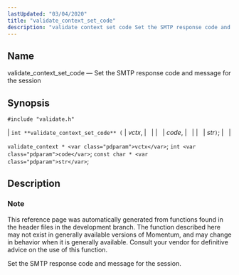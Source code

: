 ```yaml
---
lastUpdated: "03/04/2020"
title: "validate_context_set_code"
description: "validate context set code Set the SMTP response code and message for the session int validate context set code vctx code str validate context vctx int code const char str This reference page was automatically generated from functions found in the header files in the development branch The function described..."
---
```


<a name="apis.validate_context_set_code"></a> 
## Name

validate_context_set_code — Set the SMTP response code and message for the session

## Synopsis

`#include "validate.h"`

| `int **validate_context_set_code** (` | <var class="pdparam">vctx</var>, |   |
|   | <var class="pdparam">code</var>, |   |
|   | <var class="pdparam">str</var>`)`; |   |

`validate_context * <var class="pdparam">vctx</var>`;
`int <var class="pdparam">code</var>`;
`const char * <var class="pdparam">str</var>`;<a name="idp64556784"></a> 
## Description

### Note

This reference page was automatically generated from functions found in the header files in the development branch. The function described here may not exist in generally available versions of Momentum, and may change in behavior when it is generally available. Consult your vendor for definitive advice on the use of this function.

Set the SMTP response code and message for the session.